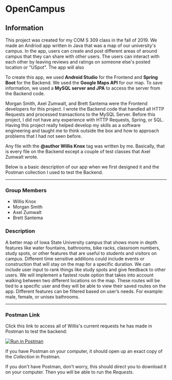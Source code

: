 # OpenCampus

## Information
This project was created for my COM S 309 class in the fall of 2019. We made an Andriod app written in Java that was a map of our university's campus. In the app, users can create and post different areas of around campus that they can share with other users. The users can interact with each other by leaving reviews and ratings on someone else's posted location or "USpot". The app will also 

To create this app, we used **Android Studio** for the Frontend and **Spring Boot** for the Backend. We used the **Google Maps API** for our map. To save information, we used a **MySQL server and JPA** to access the server from the Backend code.

Morgan Smith, Axel Zumwalt, and Brett Santema were the Frontend developers for this project. I wrote the Backend code that handled all HTTP Requests and processed transactions to the MySQL Server. Before this project, I did not have any experience with HTTP Requests, Spring, or SQL. Having this project really helped develop my skills as a software engineering and taught me to think outside the box and how to approach problems that I had not seen before.

Any file with the **@author Willis Knox** tag was written by me. Basically, that is every file on the Backend except a couple of test classes that Axel Zumwalt wrote.

Below is a basic description of our app when we first designed it and the Postman collection I used to test the Backend.

___
### Group Members
* Willis Knox
* Morgan Smith
* Axel Zumwalt
* Brett Santema

### Description
A better map of Iowa State University campus that shows more in depth features like water fountains, bathrooms, bike racks, classroom numbers, study spots, or other features 
that are useful to students and visitors on campus. Different time sensitive additions could include events or construction that will stay on the map for a specific duration.
We can include user input to rank things like study spots and give feedback to other users. We will implement a fastest route option that takes into
account walking between two different locations on the map. These routes will be tied to a specific user and they will be able to view their saved routes on the app.
Different features can be filtered based on user’s needs. For example: male, female, or unisex bathrooms.

___
### Postman Link
Click this link to access all of Willis's current requests he has made in Postman to test the backend:

[![Run in Postman](https://run.pstmn.io/button.svg)](https://app.getpostman.com/run-collection/10c95a13853d4c832aa0)

If you have Postman on your computer, it should open up an exact copy of the *Collection* in Postman.

If you don't have Postman, don't worry, this should direct you to download it on your computer. Then you will be able to run the *Requests*.
